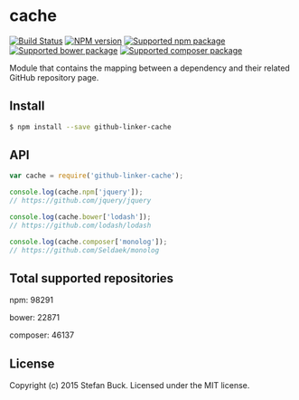 # cache 
[![Build Status][travis-image]][travis-url] [![NPM version][npm-image]][npm-url] [![Supported npm package][count-npm-image]][count-npm-url] [![Supported bower package][count-bower-image]][count-bower-url] [![Supported composer package][count-composer-image]][count-composer-url]

Module that contains the mapping between a dependency and their related GitHub repository page.

## Install

```bash
$ npm install --save github-linker-cache
```


## API

```javascript
var cache = require('github-linker-cache');

console.log(cache.npm['jquery']);
// https://github.com/jquery/jquery

console.log(cache.bower['lodash']);
// https://github.com/lodash/lodash

console.log(cache.composer['monolog']);
// https://github.com/Seldaek/monolog
```


## Total supported repositories

npm: 98291

bower: 22871

composer: 46137


## License

Copyright (c) 2015 Stefan Buck. Licensed under the MIT license.



[npm-url]: https://npmjs.org/package/github-linker-cache
[npm-image]: https://badge.fury.io/js/github-linker-cache.svg
[travis-url]: https://travis-ci.org/github-linker/cache
[travis-image]: https://travis-ci.org/github-linker/cache.svg?branch=master
[count-npm-url]: https://npmjs.org/
[count-npm-image]: http://img.shields.io/badge/npm-98291-green.svg
[count-bower-url]: https://bower.io/
[count-bower-image]: http://img.shields.io/badge/bower-22871-green.svg
[count-composer-url]: https://packagist.org/
[count-composer-image]: http://img.shields.io/badge/composer-46137-green.svg
